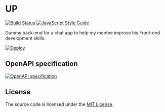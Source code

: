 # UP

[![Build Status][build]][travis]
[![JavaScript Style Guide][codestyle]][standard]

Dummy back-end for a chat app to help my mentee improve his Front-end development skills.

[![Deploy][deploy.button]][deploy]

## OpenAPI specification

[![OpenAPI specification][openapi.badge]][openapi.definition]

## License

The source code is licensed under the [MIT License][license].

[license]:https://raw.github.com/bulyshko/point/master/LICENSE
[deploy.button]:https://www.herokucdn.com/deploy/button.svg
[deploy]:https://heroku.com/deploy
[travis]:https://travis-ci.org/bulyshko/up
[build]:https://travis-ci.org/bulyshko/up.svg?branch=master
[codestyle]:https://img.shields.io/badge/code_style-standard-f7df1e.svg?longCache=true
[standard]:https://standardjs.com
[openapi.badge]:https://validator.swagger.io/validator?url=https://bulyshko.github.io/up/openapi.json
[openapi.definition]:https://editor.swagger.io/?url=https://bulyshko.github.io/up/openapi.json
